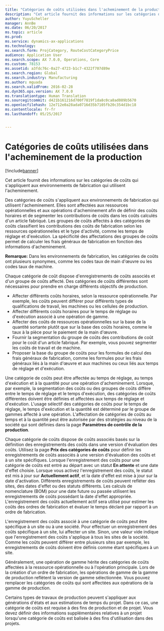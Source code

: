 ```yaml
---
title: "Catégories de coûts utilisées dans l'acheminement de la production"
description: "Cet article fournit des informations sur les catégories de coûts qui s'appliquent aux environnements de fabrication qui utilisent l'acheminement."
author: YuyuScheller
manager: AnnBe
ms.date: 06/20/2017
ms.topic: article
ms.prod: 
ms.service: dynamics-ax-applications
ms.technology: 
ms.search.form: ProjCategory, RouteCostCategoryPrice
audience: Application User
ms.search.scope: AX 7.0.0, Operations, Core
ms.custom: 78153
ms.assetid: a3fdc76c-0a27-4723-b1c7-4322f707d89e
ms.search.region: Global
ms.search.industry: Manufacturing
ms.author: mguada
ms.search.validFrom: 2016-02-28
ms.dyn365.ops.version: AX 7.0.0
ms.translationtype: Human Translation
ms.sourcegitcommit: d421b161216d700f7819f1da8c0ca8ad089b5670
ms.openlocfilehash: 12e712e0a28ada0716d35b7105fb20c354d1bc18
ms.contentlocale: fr-fr
ms.lasthandoff: 05/25/2017


---
```


# <a name="cost-categories-used-in-production-routing"></a>Catégories de coûts utilisées dans l'acheminement de la production

[!include[banner](../includes/banner.md)]


Cet article fournit des informations sur les catégories de coûts qui s'appliquent aux environnements de fabrication qui utilisent l'acheminement.

Des catégories de coûts s'appliquent aux environnements de fabrication qui utilisent l'acheminement. Elles sont affectées aux ressources opérationnelles et aux opérations d'acheminement afin de définir des coûts horaires et de segmenter les contributions de coûts dans les coûts calculés d'un article fabriqué. Les groupes de coûts affectés à des catégories de coûts classifient les contributions des coûts de fabrication selon les ressources opérationnelles et le type d'activité, comme les temps de réglage et d'exécution. La spécificité des affectations des groupes de coûts permet de calculer les frais généraux de fabrication en fonction des informations d'acheminement. 

**Remarque:** Dans les environnements de fabrication, les catégories de coûts ont plusieurs synonymes, comme les codes taux de main d'œuvre ou les codes taux de machine. 

Chaque catégorie de coût dispose d'enregistrements de coûts associés et d'un groupe de coûts affecté. Des catégories de coûts différentes sont nécessaires pour prendre en charge différents objectifs de production.

-   Affecter différents coûts horaires, selon la ressource opérationnelle. Par exemple, les coûts peuvent différer pour différents types de qualifications de travail, les machines ou les cellules de production.
-   Affecter différents coûts horaires pour le temps de réglage ou d'exécution associé à une opération de gamme.
-   Affecter des coûts de ressources opérationnelles sur la base de la quantité sortante plutôt que sur la base des coûts horaires, comme le taux à la pièce pour le paiement de la main d'œuvre.
-   Fournir la segmentation du groupe de coûts des contributions de coût pour le coût d'un article fabriqué. Par exemple, vous pouvez segmenter les coûts de travail et de machine.
-   Proposer la base du groupe de coûts pour les formules de calcul des frais généraux de fabrication, comme les formules pour les frais généraux liés à la main d'œuvre et aux machines ou ceux liés aux temps de réglage et d'exécution.

Une catégorie de coûts peut être affectée au temps de réglage, au temps d'exécution et à la quantité pour une opération d'acheminement. Lorsque, par exemple, la segmentation des coûts ou des groupes de coûts diffère entre le temps de réglage et le temps d'exécution, des catégories de coûts différentes doivent être définies et affectées aux temps de réglage et d'exécution. L'usage sélectif des catégories de coûts pour le temps de réglage, le temps d'exécution et la quantité est déterminé par le groupe de gammes affecté à une opération. L'affectation de catégories de coûts au temps et à la quantité peut être autorisée par des stratégies au niveau de la société qui sont définies dans la page **Paramètres de contrôle de la production**. 

Chaque catégorie de coûts dispose de coûts associés basés sur la définition des enregistrements des coûts dans une version d'évaluation des coûts. Utilisez la page **Prix des catégories de coûts** pour définir les enregistrements de coûts associés à une version d'évaluation des coûts et à un site spécifiques. Lorsque l'enregistrement des coûts pour une catégorie de coûts est entré au départ avec un statut **En attente** et une date d'effet choisie. Lorsque vous activez l'enregistrement des coûts, le statut est mis à jour sur **Actuellement actif**, et la date d'effet est mise à jour sur la date d'activation. Différents enregistrements de coûts peuvent refléter des sites, des dates d'effet ou des statuts différents. Les calculs de nomenclature (BOM) pour une date future ou passée utilisent les enregistrements de coûts possédant la date d'effet appropriée. L'enregistrement des coûts actuellement actif sera utilisé pour estimer les coûts des ordres de fabrication et évaluer le temps déclaré par rapport à un ordre de fabrication. 

L'enregistrement des coûts associé à une catégorie de coûts peut être spécifique à un site ou à une société. Pour effectuer un enregistrement des coûts spécifique à un site, lui affecter un site. Sinon, une valeur vide indique que l'enregistrement des coûts s'applique à tous les sites de la société. Comme les coûts peuvent différer entre plusieurs sites par exemple, les enregistrements de coûts doivent être définis comme étant spécifiques à un site. 

Généralement, une opération de gamme hérite des catégories de coûts affectées à la ressource opérationnelle ou à l'opération principale. Lors de la création d'un ordre de fabrication, les opérations de gamme de la gamme de production reflètent la version de gamme sélectionnée. Vous pouvez remplacer les catégories de coûts qui sont affectées aux opérations de la gamme de production. 

Certains types de travaux de production peuvent s'appliquer aux générations d'états et aux estimations de temps du projet. Dans ce cas, une catégorie de coûts est requise à des fins de production et de projet. Vous devez définir des informations supplémentaires relatives à un projet lorsqu'une catégorie de coûts est balisée à des fins d'utilisation dans des projets.




